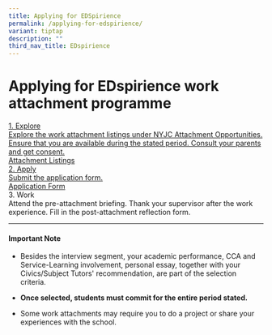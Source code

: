 ```yaml
---
title: Applying for EDSpirience
permalink: /applying-for-edspirience/
variant: tiptap
description: ""
third_nav_title: EDspirience
---
```

<h1>Applying for EDspirience work attachment programme</h1>
<div class="isomer-card-grid"><a rel="noopener noreferrer nofollow" href="https://ecg.nanyangjc.moe.edu.sg/nyjc-attachment-opportunities/" class="isomer-card"><div class="isomer-card-body"><div class="isomer-card-title">1. Explore</div><div class="isomer-card-description">Explore the work attachment listings under NYJC Attachment Opportunities. Ensure that you are available during the stated period. Consult your parents and get consent.</div><div class="isomer-card-link">Attachment Listings</div></div></a>
<a rel="noopener noreferrer nofollow" href="https://drive.google.com/open?id=1UbUrTqY7muR5vjKbRWyeOw1k7Nud5v8b" class="isomer-card">
<div class="isomer-card-body">
<div class="isomer-card-title">2. Apply</div>
<div class="isomer-card-description">Submit the application form.</div>
<div class="isomer-card-link">Application Form</div>
</div>
</a>
<div class="isomer-card">
<div class="isomer-card-body">
<div class="isomer-card-title">3. Work</div>
<div class="isomer-card-description">Attend the pre-attachment briefing. Thank your supervisor after the work
experience. Fill in the post-attachment reflection form.</div>
</div>
</div>
</div>
<hr>
<h4><strong>Important Note</strong></h4>
<ul>
<li>
<p>​Besides the interview segment, your academic performance, CCA and Service-Learning
involvement, personal essay, together with your Civics/Subject Tutors'
recommendation, are part of the selection criteria.</p>
</li>
<li>
<p><strong>Once selected, students must commit for the entire period stated.</strong>
</p>
</li>
<li>
<p>Some work attachments may require you to do a project or share your experiences
with the school.</p>
</li>
</ul>
<p></p>